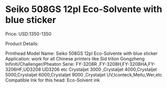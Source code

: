 # Seiko 508GS 12pl Eco-Solvente with blue sticker

Price: USD:1350-1350

Product Details:

Printhead Model Name: Seiko 508GS 12pl Eco-Solvente with blue sticker
Application: work for all Chinese printers like Sid triton Gongzheng
Infiniti/Challenger/Pheaton Serie: FY-3208R ,FY-3208H,FY-3208HA,FY-3206HF,UD3208 UD3206 etc
Crystaljet 3000 ,Crystaljet 4000,Crystaljet 5000,Crystaljet 6000,Crystaljet 9000 ,Crystaljet UV,Iconteck,Meitu,Wer,etc
Compatible Ink for this head: Eco-Solvent ink